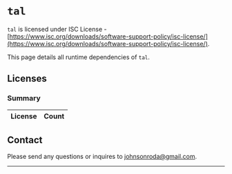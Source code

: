 # `tal`

`tal` is licensed under ISC License - [https://www.isc.org/downloads/software-support-policy/isc-license/](https://www.isc.org/downloads/software-support-policy/isc-license/).

This page details all runtime dependencies of `tal`.

## Licenses

### Summary

| License | Count |
| ------- | ----- |


## Contact

Please send any questions or inquires to [johnsonroda@gmail.com](mailto:johnsonroda@gmail.com).

---
